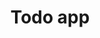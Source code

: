 ---
github_link: 'https://github.com/ADSmith-0/todo-app'
live_link: 'https://todo-app011.herokuapp.com'
title: 'Todo app'
cover_image: '/images/projects/image2.jpg'
tags: ['React']
status: 'Completed'
live: 'Yes'
excerpt: 'Simple Todo app'
order: 1
---